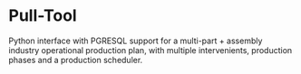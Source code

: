 # Pull-Tool
Python interface with PGRESQL support for a multi-part + assembly industry operational production plan, with multiple intervenients, production phases and a production scheduler.
